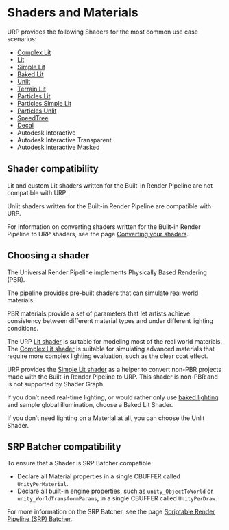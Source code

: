 # Shaders and Materials

URP provides the following Shaders for the most common use case scenarios:

* [Complex Lit](shader-complex-lit.md)
* [Lit](lit-shader.md)
* [Simple Lit](simple-lit-shader.md)
* [Baked Lit](baked-lit-shader.md)
* [Unlit](unlit-shader.md)
* [Terrain Lit](shader-terrain-lit.md)
* [Particles Lit](particles-lit-shader.md)
* [Particles Simple Lit](particles-simple-lit-shader.md)
* [Particles Unlit](particles-unlit-shader.md)
* [SpeedTree](speedtree.md)
* [Decal](decal-shader.md)
* Autodesk Interactive
* Autodesk Interactive Transparent
* Autodesk Interactive Masked

## Shader compatibility

Lit and custom Lit shaders written for the Built-in Render Pipeline are not compatible with URP.

Unlit shaders written for the Built-in Render Pipeline are compatible with URP.

For information on converting shaders written for the Built-in Render Pipeline to URP shaders, see the page [Converting your shaders](upgrading-your-shaders.md).

## Choosing a shader

The Universal Render Pipeline implements Physically Based Rendering (PBR).

The pipeline provides pre-built shaders that can simulate real world materials.

PBR materials provide a set of parameters that let artists achieve consistency between different material types and under different lighting conditions.

The URP [Lit shader](lit-shader.md) is suitable for modeling most of the real world materials. The [Complex Lit shader](shader-complex-lit.md) is suitable for simulating advanced materials that require more complex lighting evaluation, such as the clear coat effect.

URP provides the [Simple Lit shader](simple-lit-shader.md) as a helper to convert non-PBR projects made with the Built-in Render Pipeline to URP. This shader is non-PBR and is not supported by Shader Graph.

If you don’t need real-time lighting, or would rather only use [baked lighting](https://docs.unity3d.com/Manual/LightMode-Baked.html) and sample global illumination, choose a Baked Lit Shader.

If you don’t need lighting on a Material at all, you can choose the Unlit Shader.

## SRP Batcher compatibility

To ensure that a Shader is SRP Batcher compatible:
* Declare all Material properties in a single CBUFFER called `UnityPerMaterial`.
* Declare all built-in engine properties, such as `unity_ObjectToWorld` or `unity_WorldTransformParams`, in a single CBUFFER called `UnityPerDraw`.

For more information on the SRP Batcher, see the page [Scriptable Render Pipeline (SRP) Batcher](https://docs.unity3d.com/Manual/SRPBatcher.html).

